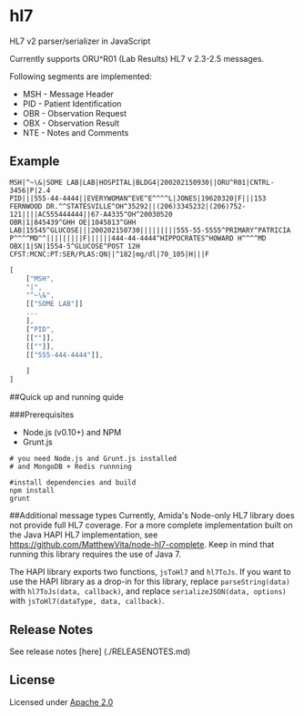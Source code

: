 hl7
=========

HL7 v2 parser/serializer in JavaScript 

Currently supports ORU^R01 (Lab Results) HL7 v 2.3-2.5 messages.

Following segments are implemented:

* MSH - Message Header
* PID - Patient Identification
* OBR - Observation Request
* OBX - Observation Result
* NTE - Notes and Comments

## Example

```
MSH|^~\&|SOME LAB|LAB|HOSPITAL|BLDG4|200202150930||ORU^R01|CNTRL-3456|P|2.4
PID|||555-44-4444||EVERYWOMAN^EVE^E^^^^L|JONES|19620320|F|||153 FERNWOOD DR.^^STATESVILLE^OH^35292||(206)3345232|(206)752-121||||AC555444444||67-A4335^OH^20030520
OBR|1|845439^GHH OE|1045813^GHH LAB|15545^GLUCOSE|||200202150730|||||||||555-55-5555^PRIMARY^PATRICIA P^^^^MD^^|||||||||F||||||444-44-4444^HIPPOCRATES^HOWARD H^^^^MD
OBX|1|SN|1554-5^GLUCOSE^POST 12H CFST:MCNC:PT:SER/PLAS:QN||^182|mg/dl|70_105|H|||F
```


```javascript
[
	["MSH",
	"|",
	"^~\&",
	[["SOME LAB"]]
	...
	],
	["PID",
	[[""]],
	[[""]],
	[["555-444-4444"]],

	]
]
```


##Quick up and running quide

###Prerequisites

- Node.js (v0.10+) and NPM
- Grunt.js

```
# you need Node.js and Grunt.js installed
# and MongoDB + Redis runnning

#install dependencies and build
npm install
grunt

```

##Additional message types
Currently, Amida's Node-only HL7 library does not provide full HL7 coverage. For a more complete implementation built on the Java HAPI HL7 implementation, see https://github.com/MatthewVita/node-hl7-complete. Keep in mind that running this library requires the use of Java 7.

The HAPI library exports two functions, `jsToHl7` and `hl7ToJs`. If you want to use the HAPI library as a drop-in for this library, replace `parseString(data)` with `hl7ToJs(data, callback)`, and replace `serializeJSON(data, options)` with `jsToHl7(dataType, data, callback)`.

## Release Notes

See release notes [here] (./RELEASENOTES.md)

## License

Licensed under [Apache 2.0](./LICENSE)
